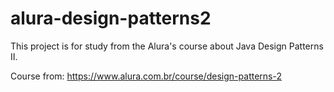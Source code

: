 # alura-design-patterns2
This project is for study from the Alura's course about Java Design Patterns II.

Course from: https://www.alura.com.br/course/design-patterns-2
